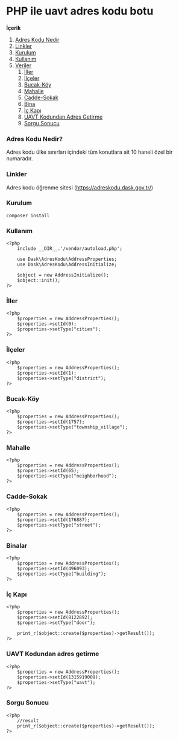 # PHP ile uavt adres kodu botu

**İçerik**
1. [Adres Kodu Nedir](#what-is-uavt)
2. [Linkler](#links)
3. [Kurulum](#init)
4. [Kullanım](#usage)
5. [Veriler](#cities)
   1. [İller](#cities)
   2. [İlçeler](#district)
   3. [Bucak-Köy](#township_village)
   4. [Mahalle](#neighborhood)
   5. [Cadde-Sokak](#street)
   6. [Bina](#building)
   7. [İç Kapı](#door)
   8. [UAVT Kodundan Adres Getirme](#uavt)
   9. [Sorgu Sonucu](#result)

<a name="what-is-uavt"></a>
### Adres Kodu Nedir?
Adres kodu ülke sınırları içindeki tüm konutlara ait 10 haneli özel bir numaradır.

<a name="links"></a>
### Linkler

Adres kodu öğrenme sitesi (https://adreskodu.dask.gov.tr/)

<a name="init"></a>
### Kurulum
```
composer install
```

<a name="usage"></a>
### Kullanım
    <?php
        include __DIR__.'/vendor/autoload.php';
        
        use Dask\AdresKodu\AddressProperties;
        use Dask\AdresKodu\AddressInitialize;
        
        $object = new AddressInitialize();
        $object::init();
    ?>


<a name="cities"></a>
### İller
    <?php
        $properties = new AddressProperties();
        $properties->setId(0);
        $properties->setType("cities");
    ?>


<a name="district"></a>
### İlçeler
    <?php
        $properties = new AddressProperties();
        $properties->setId(1);
        $properties->setType("district");
    ?>


<a name="township_village"></a>
### Bucak-Köy
    <?php
        $properties = new AddressProperties();
        $properties->setId(1757);
        $properties->setType("township_village");
    ?>


<a name="neighborhood"></a>
### Mahalle
    <?php
        $properties = new AddressProperties();
        $properties->setId(65);
        $properties->setType("neighborhood");
    ?>


<a name="street"></a>
### Cadde-Sokak
    <?php
        $properties = new AddressProperties();
        $properties->setId(176887);
        $properties->setType("street");
    ?>


<a name="building"></a>
### Binalar
    <?php
        $properties = new AddressProperties();
        $properties->setId(496093);
        $properties->setType("building");
    ?>


<a name="door"></a>
### İç Kapı
    <?php
        $properties = new AddressProperties();
        $properties->setId(8122892);
        $properties->setType("door");
        
        print_r($object::create($properties)->getResult());
    ?>
    

<a name="uavt"></a>
### UAVT Kodundan adres getirme
    <?php
        $properties = new AddressProperties();
        $properties->setId(1315919009);
        $properties->setType("uavt");
    ?>
    
<a name="result"></a>
### Sorgu Sonucu
    <?php
        //result
        print_r($object::create($properties)->getResult());
    ?>



